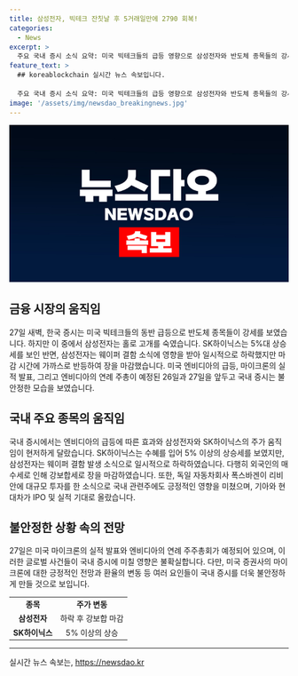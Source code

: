 ```yaml
---
title: 삼성전자, 빅테크 잔칫날 후 5거래일만에 2790 회복!
categories:
  - News
excerpt: >
  주요 국내 증시 소식 요약: 미국 빅테크들의 급등 영향으로 삼성전자와 반도체 종목들의 강세를 보였으나, 삼성전자의 웨이퍼 결함 소식으로 하락하며 SK하이닉스의 상승세와 대조적이었음. 코스피는 외국인의 매수세로 2790선으로 상승하며, 코스닥은 개인의 순매수로 보합 마감. 관련주들은 테슬라의 라이벌인 미국 전기차 회사 리비안에 투자 소식에 영향을 받아 상승함. 미국 마이크론의 실적 발표와 엔비디아의 연례 주주총회가 예정돼 국내 증시를 영향할 전망.
feature_text: >
  ## koreablockchain 실시간 뉴스 속보입니다.

  주요 국내 증시 소식 요약: 미국 빅테크들의 급등 영향으로 삼성전자와 반도체 종목들의 강세를 보였으나, 삼성전자의 웨이퍼 결함 소식으로 하락하며 SK하이닉스의 상승세와 대조적이었음. 코스피는 외국인의 매수세로 2790선으로 상승하며, 코스닥은 개인의 순매수로 보합 마감. 관련주들은 테슬라의 라이벌인 미국 전기차 회사 리비안에 투자 소식에 영향을 받아 상승함. 미국 마이크론의 실적 발표와 엔비디아의 연례 주주총회가 예정돼 국내 증시를 영향할 전망.
image: '/assets/img/newsdao_breakingnews.jpg'
---
```


<p><img src="/assets/img/newsdao_breakingnews.jpg" alt="koreablockchain 속보" /></p>

<h2 data-ke-size="size26">금융 시장의 움직임</h2>

<p data-ke-size="size16">27일 새벽, 한국 증시는 미국 빅테크들의 동반 급등으로 반도체 종목들이 강세를 보였습니다. 하지만 이 중에서 삼성전자는 홀로 고개를 숙였습니다. SK하이닉스는 5%대 상승세를 보인 반면, 삼성전자는 웨이퍼 결함 소식에 영향을 받아 일시적으로 하락했지만 마감 시간에 가까스로 반등하여 장을 마감했습니다. 미국 엔비디아의 급등, 마이크론의 실적 발표, 그리고 엔비디아의 연례 주총이 예정된 26일과 27일을 앞두고 국내 증시는 불안정한 모습을 보였습니다. </p>

<h2 data-ke-size="size26">국내 주요 종목의 움직임</h2>

<p data-ke-size="size16">국내 증시에서는 엔비디아의 급등에 따른 효과와 삼성전자와 SK하이닉스의 주가 움직임이 현저하게 달랐습니다. SK하이닉스는 수혜를 입어 5% 이상의 상승세를 보였지만, 삼성전자는 웨이퍼 결함 발생 소식으로 일시적으로 하락하였습니다. 다행히 외국인의 매수세로 인해 강보합세로 장을 마감하였습니다. 또한, 독일 자동차회사 폭스바겐이 리비안에 대규모 투자를 한 소식으로 국내 관련주에도 긍정적인 영향을 미쳤으며, 기아와 현대차가 IPO 및 실적 기대로 올랐습니다.</p>

<h2 data-ke-size="size26">불안정한 상황 속의 전망</h2>

<p data-ke-size="size16">27일은 미국 마이크론의 실적 발표와 엔비디아의 연례 주주총회가 예정되어 있으며, 이러한 글로벌 사건들이 국내 증시에 미칠 영향은 불확실합니다. 다만, 미국 증권사의 마이크론에 대한 긍정적인 전망과 환율의 변동 등 여러 요인들이 국내 증시를 더욱 불안정하게 만들 것으로 보입니다. </p>

<table>
  <tr>
    <td style="text-align: center; height: 17px;"><b>종목</b></td>
    <td style="text-align: center; height: 17px;"><b>주가 변동</b></td>
  </tr>
  <tr>
    <td style="text-align: center; height: 17px;"><b>삼성전자</b></td>
    <td style="text-align: center; height: 17px;">하락 후 강보합 마감</td>
  </tr>
  <tr>
    <td style="text-align: center; height: 17px;"><b>SK하이닉스</b></td>
    <td style="text-align: center; height: 17px;">5% 이상의 상승</td>
  </tr>
</table>

<hr>
실시간 뉴스 속보는, <a href="https://newsdao.kr" rel="dofollow">https://newsdao.kr</a>


